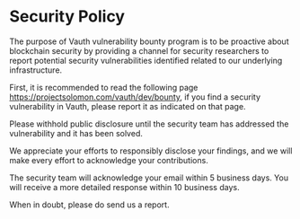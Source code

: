 # Security Policy

The purpose of Vauth vulnerability bounty program is to be proactive about blockchain security by providing a channel for security researchers to report potential security vulnerabilities identified related to our underlying infrastructure.

First, it is recommended to read the following page https://projectsolomon.com/vauth/dev/bounty, if you find a security vulnerability in Vauth, please report it as indicated on that page.

Please withhold public disclosure until the security team has addressed the vulnerability and it has been solved.

We appreciate your efforts to responsibly disclose your findings, and we will make every effort to acknowledge your contributions.

The security team will acknowledge your email within 5 business days. You will receive a more detailed response within 10 business days.

When in doubt, please do send us a report.

